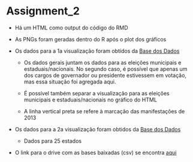 # Assignment_2

* Há um HTML como output do código do RMD

 * As PNGs foram geradas dentro do R após o plot dos gráficos

 * Os dados para a 1a visualização foram obtidos da [Base dos Dados](https://basedosdados.org/dataset/br-tse-eleicoes#acesso)

   * Os dados gerais juntam os dados para as eleições municipais e estaduais/nacionais. No segundo caso, é possível que apenas um dos cargos de governador ou presidente estivessem em votação, mas essa situação foi agregada aqui. 

   * É possível também separar a visualização para as eleições municipais e estaduais/nacionais no gráfico do HTML

   * A linha vertical preta se refere à marcação das manifestações de 2013

 * Os dados para a 2a visualização foram obtidos da [Base dos Dados](https://basedosdados.org/dataset/br-tse-eleicoes)

   * Dados para 25 estados
  
* O link para o drive com as bases baixadas (csv) se encontra [aqui](https://drive.google.com/drive/folders/1VsQlHXwoXPV6NTgKeGlpOGfuF0Jh3Sjk)
